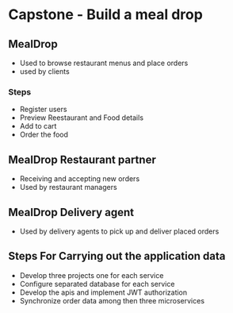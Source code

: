 # Capstone - Build a meal drop

## MealDrop

* Used to browse restaurant menus and place orders
* used by clients

### Steps

* Register users
* Preview Reestaurant and Food details
* Add to cart
* Order the food

## MealDrop Restaurant partner

* Receiving and accepting new orders
* Used by restaurant managers

## MealDrop Delivery agent

* Used by delivery agents to pick up and deliver placed orders

## Steps For Carrying out the application data

* Develop three projects one for each service
* Configure separated database for each service
* Develop the apis and implement JWT authorization
* Synchronize order data among then three microservices
